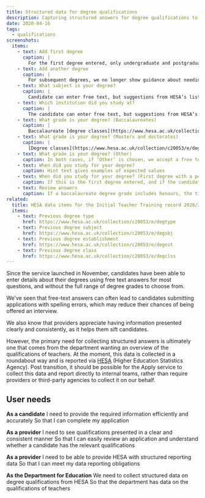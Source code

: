 ```yaml
---
title: Structured data for degree qualifications
description: Capturing structured answers for degree qualifications to facilitate reporting to HESA.
date: 2020-04-16
tags:
  - qualifications
screenshots:
  items:
    - text: Add first degree
      caption: |
        For the first degree entered, only undergraduate and postgraduate [degree types](https://www.hesa.ac.uk/collection/c20053/e/degtype) are suggested (postgraduate degree types are included because a first degree can be an integrated masters)
    - text: Add another degree
      caption: |
        For subsequent degrees, we no longer show guidance about needing an undergraduate degree. All [degree types](https://www.hesa.ac.uk/collection/c20053/e/degtype) – including doctorates – are suggested.
    - text: What subject is your degree?
      caption: |
        Candidate can enter free text, but suggestions from HESA’s list of [degree subjects](https://www.hesa.ac.uk/collection/c20053/e/degsbj) are provided
    - text: Which institution did you study at?
      caption: |
        The candidate can enter free text, but suggestions from HESA’s list of [degree establishments](https://www.hesa.ac.uk/collection/c20053/e/degest) are provided
    - text: What grade is your degree? (Baccalaureates)
      caption: |
        Baccalaureate [degree classes](https://www.hesa.ac.uk/collection/c20053/e/degclss) are shown, but candidates can choose and specify ‘Other’
    - text: What grade is your degree? (Masters and doctorates)
      caption: |
        [Degree classes](https://www.hesa.ac.uk/collection/c20053/e/degclss) for all degree types are shown (to account for integrated masters degrees). Candidates can also choose ‘Not applicable’, ‘Unknown’ or specify ‘Other’
    - text: What grade is your degree? (Other)
      caption: In both cases, if ‘Other’ is chosen, we accept a free text answer, but suggest other known degree grades
    - text: When did you study for your degree?
      caption: Hint text gives examples of expected values
    - text: When did you study for your degree? (First degree with a pending grade)
      caption: If this is the first degree entered, and if the candidate has not completed their degree yet, the hint text reinforces the degree requirement. Example values are also updated, with dates based on graduating in the current year.
    - text: Review answers
      caption: If a baccalaureate degree grade includes honours, the title for the summary card shows ‘(Hons)’ between degree type and subject
related:
  title: HESA data items for the Initial Teacher Training record 2020/21
  items:
    - text: Previous degree type
      href: https://www.hesa.ac.uk/collection/c20053/e/degtype
    - text: Previous degree subject
      href: https://www.hesa.ac.uk/collection/c20053/e/degsbj
    - text: Previous degree establishment
      href: https://www.hesa.ac.uk/collection/c20053/e/degest
    - text: Previous degree class
      href: https://www.hesa.ac.uk/collection/c20053/e/degclss
---
```


Since the service launched in November, candidates have been able to enter details about their degrees using free text answers for most questions, and without the full range of degree grades to choose from.

We’ve seen that free-text answers can often lead to candidates submitting applications with spelling errors, which may reduce their chances of being offered an interview.

We also know that providers appreciate having information presented clearly and consistently, as it helps them sift candidates.

However, the primary need for collecting structured answers is ultimately one that comes from the department wanting an overview of the qualifications of teachers. At the moment, this data is collected in a roundabout way and is reported via [HESA](https://www.hesa.ac.uk) (Higher Education Statistics Agency). Post transition, it should be possible for the Apply service to collect this data and report directly to internal teams, rather than require providers or third-party agencies to collect it on our behalf.

## User needs

**As a candidate**
I need to provide the required information efficiently and accurately
So that I can complete my application

**As a provider**
I need to see qualifications presented in a clear and consistent manner
So that I can easily review an application and understand whether a candidate has the relevant qualifications

**As a provider**
I need to be able to provide HESA with structured reporting data
So that I can meet my data reporting obligations

**As the Department for Education**
We need to collect structured data on degree qualifications from HESA
So that the department has data on the qualifications of teachers
